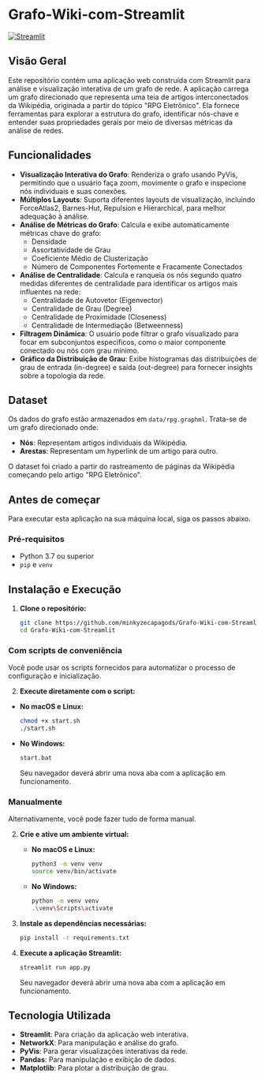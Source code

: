 # Grafo-Wiki-com-Streamlit

[![Streamlit](https://static.streamlit.io/badges/streamlit_badge_black_white.svg)]((https://grafo-wiki-com-app-upb5gsvsdaf6w5cyfwew3s.streamlit.app/))

## Visão Geral

Este repositório contém uma aplicação web construída com Streamlit para análise e visualização interativa de um grafo de rede. A aplicação carrega um grafo direcionado que representa uma teia de artigos interconectados da Wikipédia, originada a partir do tópico "RPG Eletrônico". Ela fornece ferramentas para explorar a estrutura do grafo, identificar nós-chave e entender suas propriedades gerais por meio de diversas métricas da análise de redes.

## Funcionalidades

*   **Visualização Interativa do Grafo**: Renderiza o grafo usando PyVis, permitindo que o usuário faça zoom, movimente o grafo e inspecione nós individuais e suas conexões.
*   **Múltiplos Layouts**: Suporta diferentes layouts de visualização, incluindo ForceAtlas2, Barnes-Hut, Repulsion e Hierarchical, para melhor adequação à análise.
*   **Análise de Métricas do Grafo**: Calcula e exibe automaticamente métricas chave do grafo:
    *   Densidade
    *   Assortatividade de Grau
    *   Coeficiente Médio de Clusterização
    *   Número de Componentes Fortemente e Fracamente Conectados
*   **Análise de Centralidade**: Calcula e ranqueia os nós segundo quatro medidas diferentes de centralidade para identificar os artigos mais influentes na rede:
    *   Centralidade de Autovetor (Eigenvector)
    *   Centralidade de Grau (Degree)
    *   Centralidade de Proximidade (Closeness)
    *   Centralidade de Intermediação (Betweenness)
*   **Filtragem Dinâmica**: O usuário pode filtrar o grafo visualizado para focar em subconjuntos específicos, como o maior componente conectado ou nós com grau mínimo.
*   **Gráfico da Distribuição de Grau**: Exibe histogramas das distribuições de grau de entrada (in-degree) e saída (out-degree) para fornecer insights sobre a topologia da rede.

## Dataset

Os dados do grafo estão armazenados em `data/rpg.graphml`. Trata-se de um grafo direcionado onde:
*   **Nós**: Representam artigos individuais da Wikipédia.
*   **Arestas**: Representam um hyperlink de um artigo para outro.

O dataset foi criado a partir do rastreamento de páginas da Wikipédia começando pelo artigo "RPG Eletrônico".

## Antes de começar

Para executar esta aplicação na sua máquina local, siga os passos abaixo.

### Pré-requisitos

*   Python 3.7 ou superior
*   `pip` e `venv`

## Instalação e Execução

1.  **Clone o repositório:**
    ```bash
    git clone https://github.com/minkyzecapagods/Grafo-Wiki-com-Streamlit.git
    cd Grafo-Wiki-com-Streamlit
    ```
    
### Com scripts de conveniência
Você pode usar os scripts fornecidos para automatizar o processo de configuração e inicialização.

2.  **Execute diretamente com o script:**
*   **No macOS e Linux:**
    ```bash
    chmod +x start.sh
    ./start.sh
    ```
*   **No Windows:**
    ```bash
    start.bat
    ```
    
    Seu navegador deverá abrir uma nova aba com a aplicação em funcionamento.
    
### Manualmente

Alternativamente, você pode fazer tudo de forma manual.

2.  **Crie e ative um ambiente virtual:**

    *   **No macOS e Linux:**
        ```bash
        python3 -m venv venv
        source venv/bin/activate
        ```
    *   **No Windows:**
        ```bash
        python -m venv venv
        .\venv\Scripts\activate
        ```

3.  **Instale as dependências necessárias:**
    ```bash
    pip install -r requirements.txt
    ```

4.  **Execute a aplicação Streamlit:**
    ```bash
    streamlit run app.py
    ```
    Seu navegador deverá abrir uma nova aba com a aplicação em funcionamento.

## Tecnologia Utilizada

*   **Streamlit**: Para criação da aplicação web interativa.
*   **NetworkX**: Para manipulação e análise do grafo.
*   **PyVis**: Para gerar visualizações interativas da rede.
*   **Pandas**: Para manipulação e exibição de dados.
*   **Matplotlib**: Para plotar a distribuição de grau.

